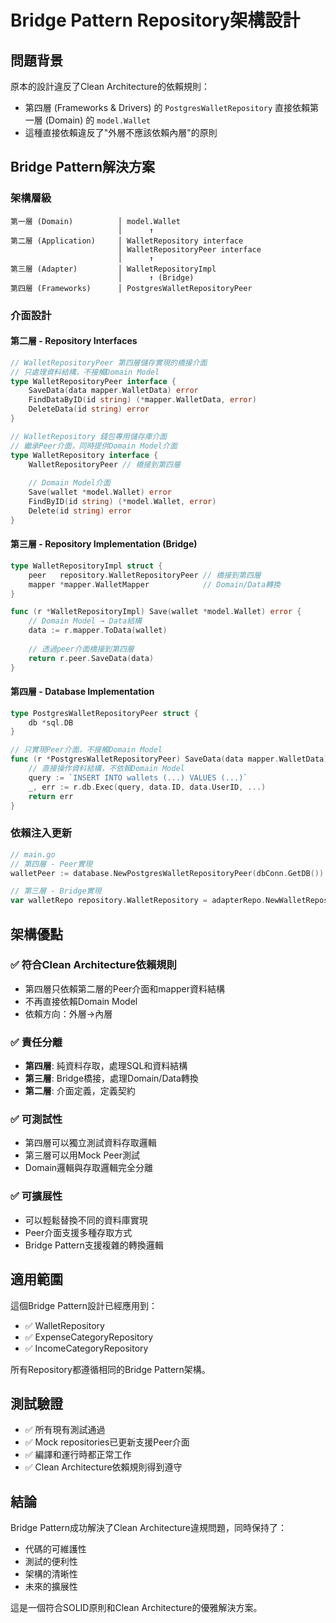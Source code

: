 # Bridge Pattern Repository架構設計

## 問題背景

原本的設計違反了Clean Architecture的依賴規則：
- 第四層 (Frameworks & Drivers) 的 `PostgresWalletRepository` 直接依賴第一層 (Domain) 的 `model.Wallet`
- 這種直接依賴違反了"外層不應該依賴內層"的原則

## Bridge Pattern解決方案

### 架構層級

```
第一層 (Domain)          │ model.Wallet
                        │      ↑
第二層 (Application)     │ WalletRepository interface
                        │ WalletRepositoryPeer interface  
                        │      ↑
第三層 (Adapter)         │ WalletRepositoryImpl
                        │      ↑ (Bridge)
第四層 (Frameworks)      │ PostgresWalletRepositoryPeer
```

### 介面設計

#### 第二層 - Repository Interfaces

```go
// WalletRepositoryPeer 第四層儲存實現的橋接介面
// 只處理資料結構，不接觸Domain Model
type WalletRepositoryPeer interface {
    SaveData(data mapper.WalletData) error
    FindDataByID(id string) (*mapper.WalletData, error)
    DeleteData(id string) error
}

// WalletRepository 錢包專用儲存庫介面
// 繼承Peer介面，同時提供Domain Model介面
type WalletRepository interface {
    WalletRepositoryPeer // 橋接到第四層
    
    // Domain Model介面
    Save(wallet *model.Wallet) error
    FindByID(id string) (*model.Wallet, error)
    Delete(id string) error
}
```

#### 第三層 - Repository Implementation (Bridge)

```go
type WalletRepositoryImpl struct {
    peer   repository.WalletRepositoryPeer // 橋接到第四層
    mapper *mapper.WalletMapper            // Domain/Data轉換
}

func (r *WalletRepositoryImpl) Save(wallet *model.Wallet) error {
    // Domain Model → Data結構
    data := r.mapper.ToData(wallet)
    
    // 透過peer介面橋接到第四層
    return r.peer.SaveData(data)
}
```

#### 第四層 - Database Implementation

```go
type PostgresWalletRepositoryPeer struct {
    db *sql.DB
}

// 只實現Peer介面，不接觸Domain Model
func (r *PostgresWalletRepositoryPeer) SaveData(data mapper.WalletData) error {
    // 直接操作資料結構，不依賴Domain Model
    query := `INSERT INTO wallets (...) VALUES (...)`
    _, err := r.db.Exec(query, data.ID, data.UserID, ...)
    return err
}
```

### 依賴注入更新

```go
// main.go
// 第四層 - Peer實現
walletPeer := database.NewPostgresWalletRepositoryPeer(dbConn.GetDB())

// 第三層 - Bridge實現  
var walletRepo repository.WalletRepository = adapterRepo.NewWalletRepositoryImpl(walletPeer)
```

## 架構優點

### ✅ 符合Clean Architecture依賴規則
- 第四層只依賴第二層的Peer介面和mapper資料結構
- 不再直接依賴Domain Model
- 依賴方向：外層→內層

### ✅ 責任分離
- **第四層**: 純資料存取，處理SQL和資料結構
- **第三層**: Bridge橋接，處理Domain/Data轉換
- **第二層**: 介面定義，定義契約

### ✅ 可測試性
- 第四層可以獨立測試資料存取邏輯
- 第三層可以用Mock Peer測試
- Domain邏輯與存取邏輯完全分離

### ✅ 可擴展性
- 可以輕鬆替換不同的資料庫實現
- Peer介面支援多種存取方式
- Bridge Pattern支援複雜的轉換邏輯

## 適用範圍

這個Bridge Pattern設計已經應用到：
- ✅ WalletRepository
- ✅ ExpenseCategoryRepository  
- ✅ IncomeCategoryRepository

所有Repository都遵循相同的Bridge Pattern架構。

## 測試驗證

- ✅ 所有現有測試通過
- ✅ Mock repositories已更新支援Peer介面
- ✅ 編譯和運行時都正常工作
- ✅ Clean Architecture依賴規則得到遵守

## 結論

Bridge Pattern成功解決了Clean Architecture違規問題，同時保持了：
- 代碼的可維護性
- 測試的便利性  
- 架構的清晰性
- 未來的擴展性

這是一個符合SOLID原則和Clean Architecture的優雅解決方案。